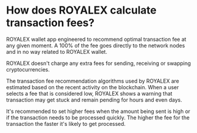 # How does ROYALEX calculate transaction fees?

ROYALEX wallet app engineered to recommend optimal transaction fee at any given moment. A 100% of the fee goes directly to the network nodes and in no way related to ROYALEX wallet.

ROYALEX doesn't charge any extra fees for sending, receiving or swapping cryptocurrencies.

The transaction fee recommendation algorithms used by ROYALEX are estimated based on the recent activity on the blockchain. When a user selects a fee that is considered low, ROYALEX shows a warning that transaction may get stuck and remain pending for hours and even days.

It's recommended to set higher fees when the amount being sent is high or if the transaction needs to be processed quickly. The higher the fee for the transaction the faster it's likely to get processed.
